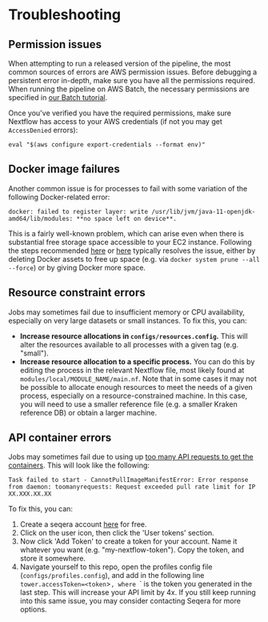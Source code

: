 # Troubleshooting

## Permission issues

When attempting to run a released version of the pipeline, the most common sources of errors are AWS permission issues. Before debugging a persistent error in-depth, make sure you have all the permissions required. When running the pipeline on AWS Batch, the necessary permissions are specified in [our Batch tutorial](./batch.md#step-0-set-up-your-aws-credentials).

Once you've verified you have the required permissions, make sure Nextflow has access to your AWS credentials (if not you may get `AccessDenied` errors):

```
eval "$(aws configure export-credentials --format env)"
```

## Docker image failures

Another common issue is for processes to fail with some variation of the following Docker-related error:

```
docker: failed to register layer: write /usr/lib/jvm/java-11-openjdk-amd64/lib/modules: **no space left on device**.
```

This is a fairly well-known problem, which can arise even when there is substantial free storage space accessible to your EC2 instance. Following the steps recommended [here](https://www.baeldung.com/linux/docker-fix-no-space-error) or [here](https://forums.docker.com/t/docker-no-space-left-on-device/69205) typically resolves the issue, either by deleting Docker assets to free up space (e.g. via `docker system prune --all --force`) or by giving Docker more space.

## Resource constraint errors

Jobs may sometimes fail due to insufficient memory or CPU availability, especially on very large datasets or small instances. To fix this, you can:
- **Increase resource allocations in `configs/resources.config`.** This will alter the resources available to all processes with a given tag (e.g. "small").
- **Increase resource allocation to a specific process.** You can do this by editing the process in the relevant Nextflow file, most likely found at `modules/local/MODULE_NAME/main.nf`.
Note that in some cases it may not be possible to allocate enough resources to meet the needs of a given process, especially on a resource-constrained machine. In this case, you will need to use a smaller reference file (e.g. a smaller Kraken reference DB) or obtain a larger machine.

## API container errors

Jobs may sometimes fail due to using up [too many API requests to get the containers](https://docs.seqera.io/wave/api). This will look like the following:

```
Task failed to start - CannotPullImageManifestError: Error response from daemon: toomanyrequests: Request exceeded pull rate limit for IP XX.XXX.XX.XX
```

To fix this, you can:
1. Create a seqera account [here](http://cloud.seqera.io/) for free.
2. Click on the user icon, then click the 'User tokens' section.
3. Now click 'Add Token' to create a token for your account. Name it whatever you want (e.g. "my-nextflow-token"). Copy the token, and store it somewhere.
4. Navigate yourself to this repo, open the profiles config file (`configs/profiles.config`), and add in the following line `tower.accessToken=<token`>`, where `<token>` is the token you generated in the last step.
This will increase your API limit by 4x. If you still keep running into this same issue, you may consider contacting Seqera for more options.


